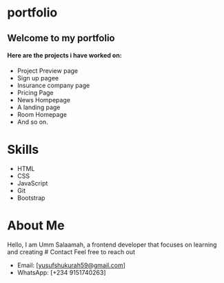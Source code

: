 # portfolio

## Welcome to my portfolio

#### Here are the projects i have worked on:

- Project Preview page
- Sign up pagee
- Insurance company page
- Pricing Page
- News Hompepage
- A landing page
- Room Homepage 
- And so on.
# Skills
- HTML
- CSS
- JavaScript
- Git
- Bootstrap
# About Me
Hello, I am Umm Salaamah, a frontend developer that focuses on learning and creating # Contact
Feel free to reach out 
- Email: [yusufshukurah59@gmail.com]
- WhatsApp: [+234 9151740263]
